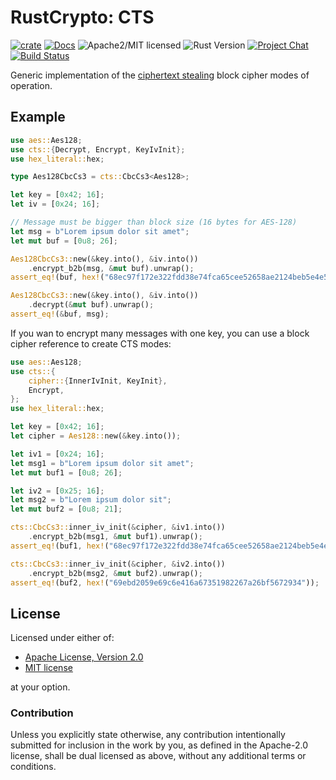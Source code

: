# RustCrypto: CTS

[![crate][crate-image]][crate-link]
[![Docs][docs-image]][docs-link]
![Apache2/MIT licensed][license-image]
![Rust Version][rustc-image]
[![Project Chat][chat-image]][chat-link]
[![Build Status][build-image]][build-link]

Generic implementation of the [ciphertext stealing] block cipher modes of operation.

## Example
```rust
use aes::Aes128;
use cts::{Decrypt, Encrypt, KeyIvInit};
use hex_literal::hex;

type Aes128CbcCs3 = cts::CbcCs3<Aes128>;

let key = [0x42; 16];
let iv = [0x24; 16];

// Message must be bigger than block size (16 bytes for AES-128)
let msg = b"Lorem ipsum dolor sit amet";
let mut buf = [0u8; 26];

Aes128CbcCs3::new(&key.into(), &iv.into())
    .encrypt_b2b(msg, &mut buf).unwrap();
assert_eq!(buf, hex!("68ec97f172e322fdd38e74fca65cee52658ae2124beb5e4e5315"));

Aes128CbcCs3::new(&key.into(), &iv.into())
    .decrypt(&mut buf).unwrap();
assert_eq!(&buf, msg);
```

If you wan to encrypt many messages with one key, you can use a block cipher reference
to create CTS modes:
```rust
use aes::Aes128;
use cts::{
    cipher::{InnerIvInit, KeyInit},
    Encrypt,
};
use hex_literal::hex;

let key = [0x42; 16];
let cipher = Aes128::new(&key.into());

let iv1 = [0x24; 16];
let msg1 = b"Lorem ipsum dolor sit amet";
let mut buf1 = [0u8; 26];

let iv2 = [0x25; 16];
let msg2 = b"Lorem ipsum dolor sit";
let mut buf2 = [0u8; 21];

cts::CbcCs3::inner_iv_init(&cipher, &iv1.into())
    .encrypt_b2b(msg1, &mut buf1).unwrap();
assert_eq!(buf1, hex!("68ec97f172e322fdd38e74fca65cee52658ae2124beb5e4e5315"));

cts::CbcCs3::inner_iv_init(&cipher, &iv2.into())
    .encrypt_b2b(msg2, &mut buf2).unwrap();
assert_eq!(buf2, hex!("69ebd2059e69c6e416a67351982267a26bf5672934"));
```

## License

Licensed under either of:

 * [Apache License, Version 2.0](http://www.apache.org/licenses/LICENSE-2.0)
 * [MIT license](http://opensource.org/licenses/MIT)

at your option.

### Contribution

Unless you explicitly state otherwise, any contribution intentionally submitted
for inclusion in the work by you, as defined in the Apache-2.0 license, shall be
dual licensed as above, without any additional terms or conditions.

[//]: # (badges)

[crate-image]: https://img.shields.io/crates/v/cts.svg
[crate-link]: https://crates.io/crates/cts
[docs-image]: https://docs.rs/cts/badge.svg
[docs-link]: https://docs.rs/cts/
[license-image]: https://img.shields.io/badge/license-Apache2.0/MIT-blue.svg
[rustc-image]: https://img.shields.io/badge/rustc-1.85+-blue.svg
[chat-image]: https://img.shields.io/badge/zulip-join_chat-blue.svg
[chat-link]: https://rustcrypto.zulipchat.com/#narrow/stream/308460-block-modes
[build-image]: https://github.com/RustCrypto/block-modes/workflows/cts/badge.svg?branch=master&event=push
[build-link]: https://github.com/RustCrypto/block-modes/actions?query=workflow%3Acts+branch%3Amaster

[//]: # (general links)

[ciphertext stealing]: https://en.wikipedia.org/wiki/Ciphertext_stealing
